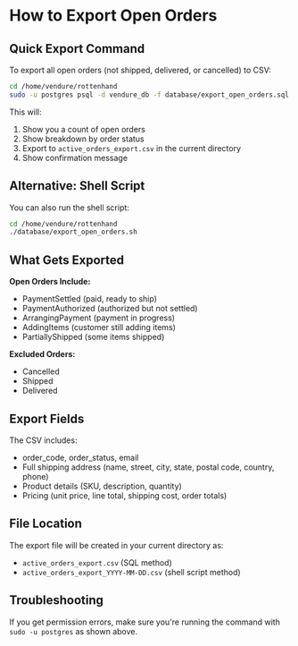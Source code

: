 # How to Export Open Orders

## Quick Export Command

To export all open orders (not shipped, delivered, or cancelled) to CSV:

```bash
cd /home/vendure/rottenhand
sudo -u postgres psql -d vendure_db -f database/export_open_orders.sql
```

This will:
1. Show you a count of open orders
2. Show breakdown by order status  
3. Export to `active_orders_export.csv` in the current directory
4. Show confirmation message

## Alternative: Shell Script

You can also run the shell script:

```bash
cd /home/vendure/rottenhand
./database/export_open_orders.sh
```

## What Gets Exported

**Open Orders Include:**
- PaymentSettled (paid, ready to ship)
- PaymentAuthorized (authorized but not settled)
- ArrangingPayment (payment in progress)
- AddingItems (customer still adding items)
- PartiallyShipped (some items shipped)

**Excluded Orders:**
- Cancelled
- Shipped  
- Delivered

## Export Fields

The CSV includes:
- order_code, order_status, email
- Full shipping address (name, street, city, state, postal code, country, phone)
- Product details (SKU, description, quantity)
- Pricing (unit price, line total, shipping cost, order totals)

## File Location

The export file will be created in your current directory as:
- `active_orders_export.csv` (SQL method)
- `active_orders_export_YYYY-MM-DD.csv` (shell script method)

## Troubleshooting

If you get permission errors, make sure you're running the command with `sudo -u postgres` as shown above.
